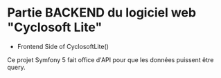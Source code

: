 # Partie BACKEND du logiciel web "Cyclosoft Lite"

- Frontend Side of CyclosoftLite()

Ce projet Symfony 5 fait office d'API pour que les données puissent
être query.